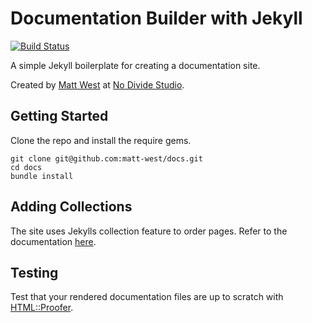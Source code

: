 # Documentation Builder with Jekyll

[![Build Status](https://travis-ci.org/matt-west/docs.svg)](https://travis-ci.org/matt-west/docs)

A simple Jekyll boilerplate for creating a documentation site.

Created by [Matt West](http://mattwest.io) at [No Divide Studio](http://nodividestudio.com).


## Getting Started

Clone the repo and install the require gems.

```
git clone git@github.com:matt-west/docs.git
cd docs
bundle install
```


## Adding Collections

The site uses Jekylls collection feature to order pages. Refer to the documentation [here](http://jekyllrb.com/docs/collections/).


## Testing

Test that your rendered documentation files are up to scratch with [HTML::Proofer](https://github.com/gjtorikian/html-proofer).
